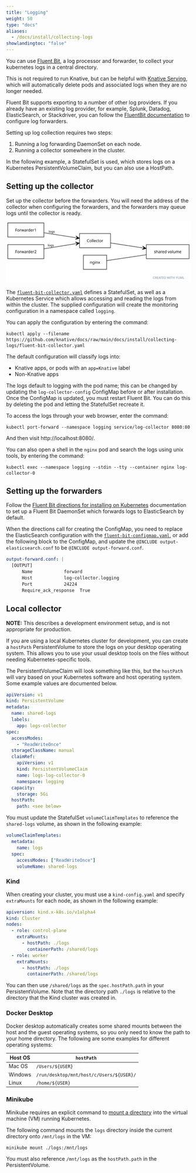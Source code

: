 ```yaml
---
title: "Logging"
weight: 50
type: "docs"
aliases:
  - /docs/install/collecting-logs
showlandingtoc: "false"
---
```


You can use [Fluent Bit](https://docs.fluentbit.io/), a log processor and forwarder, to collect your kubernetes logs in a central directory.

This is not required to run Knative, but can be helpful with [Knative Serving](../serving), which will automatically delete pods and associated logs when they are no longer needed.

Fluent Bit supports exporting to a number of other log providers. If you already have an existing log provider, for example, Splunk, Datadog, ElasticSearch, or Stackdriver, you can follow the [FluentBit documentation](https://docs.fluentbit.io/manual/pipeline/outputs) to configure log forwarders.

Setting up log collection requires two steps:

1. Running a log forwarding DaemonSet on each node.
2. Running a collector somewhere in the cluster.

In the following example, a StatefulSet is used, which stores logs on a Kubernetes PersistentVolumeClaim, but you can also use a HostPath.

## Setting up the collector

Set up the collector before the forwarders. You will need the address of the collector when configuring the forwarders, and the forwarders may queue logs until the collector is ready.

![System diagram: forwarders and co-located collector and nginx](system.svg)

<!-- yuml.me UML rendering of:
[Forwarder1]logs->[Collector]
[Forwarder2]logs->[Collector]

// Add notes
[Collector]->[shared volume]
[nginx]-[shared volume]
-->

The [`fluent-bit-collector.yaml`](./fluent-bit-collector.yaml) defines a
StatefulSet, as well as a Kubernetes Service which allows accessing and reading
the logs from within the cluster. The supplied configuration will create the
monitoring configuration in a namespace called `logging`.

You can apply the configuration by entering the command:

```shell
kubectl apply --filename https://github.com/knative/docs/raw/main/docs/install/collecting-logs/fluent-bit-collector.yaml
```

The default configuration will classify logs into:

- Knative apps, or pods with an `app=Knative` label
- Non-Knative apps

The logs default to logging with the pod name; this can be changed by updating the `log-collector-config` ConfigMap before or after installation. Once the ConfigMap is updated, you must restart Fluent Bit. You can do this by deleting the pod and letting the StatefulSet recreate it.

To access the logs through your web browser, enter the command:

```shell
kubectl port-forward --namespace logging service/log-collector 8080:80
```

And then visit http://localhost:8080/.

You can also open a shell in the `nginx` pod and search the logs using unix
tools, by entering the command:

```shell
kubectl exec --namespace logging --stdin --tty --container nginx log-collector-0
```

## Setting up the forwarders

Follow the [Fluent Bit directions for installing on Kubernetes](https://docs.fluentbit.io/manual/installation/kubernetes) documentation to set up a Fluent Bit DaemonSet which forwards logs to ElasticSearch by default.

When the directions call for creating the ConfigMap, you need to replace the ElasticSearch configuration with the [`fluent-bit-configmap.yaml`](./fluent-bit-configmap.yaml), or add the following block to the ConfigMap, and update the
`@INCLUDE output-elasticsearch.conf` to be `@INCLUDE output-forward.conf`.

```yaml
output-forward.conf: |
  [OUTPUT]
      Name            forward
      Host            log-collector.logging
      Port            24224
      Require_ack_response  True
```

## Local collector

**NOTE:** This describes a development environment setup, and is not appropriate
for production.

If you are using a local Kubernetes cluster for development, you can create a `hostPath` PersistentVolume to store the logs on your desktop operating system. This allows you to use your usual desktop tools on the files without needing Kubernetes-specific tools.

The PersistentVolumeClaim will look something like this, but the `hostPath` will
vary based on your Kubernetes software and host operating system. Some example
values are documented below.

```yaml
apiVersion: v1
kind: PersistentVolume
metadata:
  name: shared-logs
  labels:
    app: logs-collector
spec:
  accessModes:
    - "ReadWriteOnce"
  storageClassName: manual
  claimRef:
    apiVersion: v1
    kind: PersistentVolumeClaim
    name: logs-log-collector-0
    namespace: logging
  capacity:
    storage: 5Gi
  hostPath:
    path: <see below>
```

You must update the StatefulSet `volumeClaimTemplates` to reference the `shared-logs` volume, as shown in the following example:

```yaml
volumeClaimTemplates:
  metadata:
    name: logs
  spec:
    accessModes: ["ReadWriteOnce"]
    volumeName: shared-logs
```

### Kind

When creating your cluster, you must use a `kind-config.yaml` and specify
`extraMounts` for each node, as shown in the following example:

```yaml
apiversion: kind.x-k8s.io/v1alpha4
kind: Cluster
nodes:
  - role: control-plane
    extraMounts:
      - hostPath: ./logs
        containerPath: /shared/logs
  - role: worker
    extraMounts:
      - hostPath: ./logs
        containerPath: /shared/logs
```

You can then use `/shared/logs` as the `spec.hostPath.path` in your
PersistentVolume. Note that the directory path `./logs` is relative to the
directory that the Kind cluster was created in.

### Docker Desktop

Docker desktop automatically creates some shared mounts between the host and the
guest operating systems, so you only need to know the path to your home
directory. The following are some examples for different operating systems:

| Host OS | `hostPath`                               |
| ------- | ---------------------------------------- |
| Mac OS  | `/Users/${USER}`                         |
| Windows | `/run/desktop/mnt/host/c/Users/${USER}/` |
| Linux   | `/home/${USER}`                          |

### Minikube

Minikube requires an explicit command to [mount a directory](https://minikube.sigs.k8s.io/docs/handbook/mount/) into the virtual machine (VM) running Kubernetes.

The following command mounts the `logs` directory inside the current directory onto `/mnt/logs` in the VM:

```shell
minikube mount ./logs:/mnt/logs
```

You must also reference `/mnt/logs` as the `hostPath.path` in the PersistentVolume.
